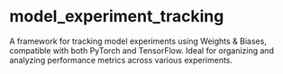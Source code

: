 # model_experiment_tracking
A framework for tracking model experiments using Weights &amp; Biases, compatible with both PyTorch and TensorFlow. Ideal for organizing and analyzing performance metrics across various experiments.
